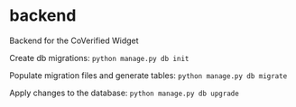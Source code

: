 # backend
Backend for the CoVerified Widget



Create db migrations:
`python manage.py db init`

Populate migration files and generate tables:
`python manage.py db migrate`

Apply changes to the database:
`python manage.py db upgrade`